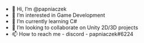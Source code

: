 - 👋 Hi, I’m @papniaczek
- 👀 I’m interested in Game Development
- 🌱 I’m currently learning C#
- 💞️ I’m looking to collaborate on Unity 2D/3D projects
- 📫 How to reach me - discord - papniaczek#6224

<!---
papniaczek/papniaczek is a ✨ special ✨ repository because its `README.md` (this file) appears on your GitHub profile.
You can click the Preview link to take a look at your changes.
--->
